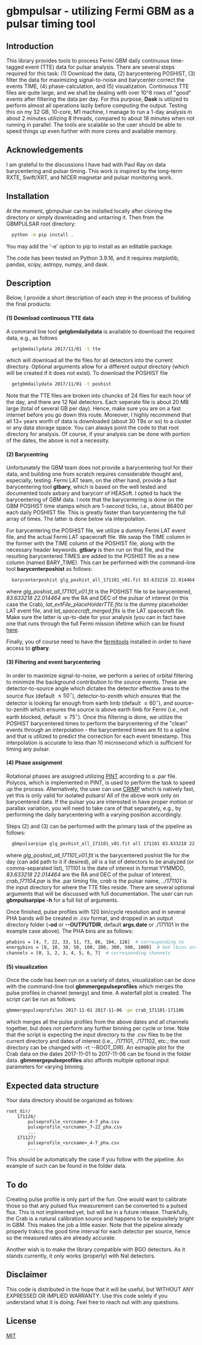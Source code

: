 # gbmpulsar - utilizing Fermi GBM as a pulsar timing tool

## Introduction

This library provides tools to process Fermi GBM daily continuous time-tagged event (TTE) data for pulsar analysis. 
There are several steps required for this task: (1) Download the data, (2) barycentering POSHIST, (3) filter the data 
for maximizing signal-to-noise and barycenter correct the events TIME, (4) phase-calculation, and (5) visualization. 
Continuous TTE files are quite large, and we shall be dealing with over 10^8 rows of "good" events after filtering the 
data per day. For this purpose, **Dask** is utilized to perform almost all operations lazily before computing the 
output. Testing this on my 32 GB, 10-core, M1 machine, I manage to run a 1-day analysis in about 2 minutes utilizing 8 
threads, compared to about 18 minutes when not running in parallel. The tools are scalable so the user should be able to
speed things up even further with more cores and available memory. 

## Acknowledgements

I am grateful to the discussions I have had with Paul Ray on data barycentering and pulsar timing. This work is 
inspired by the long-term RXTE, Swift/XRT, and NICER magnetar and pulsar monitoring work.

## Installation

At the moment, gbmpulsar can be installed locally after cloning the directory or simply downloading 
and untarring it. Then from the GBMPULSAR root directory:

```bash
  python -m pip install .
```

You may add the '-e' option to pip to install as an editable package.

The code has been tested on Python 3.9.16, and it requires matplotlib, pandas, scipy, astropy, numpy, and dask.

## Description

Below, I provide a short description of each step in the process of building the final products:

#### (1) Download continuous TTE data

A command line tool **getgbmdailydata** is available to download the required data, e.g., as follows

```bash
  getgbmdailydata 2017/11/01 -t tte
```
which will download all the tte files for all detectors into the current directory. Optional arguments allow for a 
different output directory (which will be created if it does not exist). To download the POSHIST file

```bash
  getgbmdailydata 2017/11/01 -t poshist
```

Note that the TTE files are broken into chuncks of 24 files for each hour of the day, and there are 12 NaI detectors. 
Each seperate file is about 20 MB large (total of several GB per day). Hence, make sure you are on a fast internet 
before you go down this route. Moreover, I highly recommend that all 13+ years worth of data is downloaded (about 30 TBs
or so) to a cluster or any data storage space. You can always point the code to that root directory for analysis. 
Of course, if your analysis can be done with portion of the dates, the above is not a necessity.

#### (2) Barycentring

Unfortunately the GBM team does not provide a barycentering tool for their data, and building one 
from scratch requires considerable thought and, especially, testing. Fermi LAT team, on the other hand, provide a fast 
barycentering tool **gtbary**, which is based on the well tested and documented tools axbary and barycorr of HEASoft. I 
opted to hack the barycentering of GBM data. I note that the barycentering is done on the GBM POSHIST time stamps which 
are 1-second ticks, i.e., about 86400 per each daily POSHIST file. This is greatly faster than barycentering the full 
array of times. The latter is done below via interpolation. 

For barycentering the POSHIST file, we utilize a dummy Fermi LAT event file, and the actual Fermi LAT spacecraft file. 
We swap the TIME column in the former with the TIME column of the POSHIST file, along with the necessary header 
keywords. **gtbary** is then run on that file, and the resulting barycentered TIMES are added to the POSHIST file as a 
new column (named BARY_TIME). This can be performed with the command-line tool **barycenterposhist** as follows:

```bash
  barycenterposhist glg_poshist_all_171101_v01.fit 83.633218 22.014464 lat_evtFile_placeHolderTTE.fits lat_spacecraft_merged.fits
```
where *glg_poshist_all_171101_v01.fit* is the POSHIST file to be barycentered, *83.633218 22.014464* are the RA and DEC
of the pulsar of interest (in this case the Crab), *lat_evtFile_placeHolderTTE.fits* is the dummy placeholder LAT event
file, and *lat_spacecraft_merged.fits* is the LAT spacecraft file. Make sure the latter is up-to-date for your analysis 
(you can in fact have one that runs through the full Fermi mission lifetime which can be found 
[here](https://heasarc.gsfc.nasa.gov/FTP/fermi/data/lat/mission/spacecraft/).

Finally, you of course need to have the [fermitools](https://github.com/fermi-lat/Fermitools-conda/wiki) installed in 
order to have access to **gtbary**.

#### (3) Filtering and event barycentering

In order to maximize signal-to-noise, we perform a series of orbital filtering to minimize the background contribution 
to the source events. These are detector-to-source angle which dictates the detector effective area to the source flux 
(default $\leq50^{\circ}$), detector-to-zenith which ensures that the detector is looking far enough from earth limb
(default $\leq60^{\circ}$), and source-to-zenith which ensures the source is above earth limb for Fermi (i.e., not earth 
blocked, default $\leq75^{\circ}$). Once this filtering is done, we utilize the POSHIST barycentered times to perform
the barycentering of the "clean" events through an interpolation - the barycentered times are fit to a spline and that
is utilized to predict the correction for each event timestamp. This interpolation is accurate to less than 10 
microsecond which is sufficient for timing any pulsar.

#### (4) Phase assignment

Rotational phases are assigned utilizing [PINT](https://nanograv-pint.readthedocs.io/en/latest/) according to a .par 
file. Polycos, which is implemented in PINT, is used to perform the task to speed up the process. Alternatively, the 
user can use [CRIMP](https://github.com/georgeyounes/CRIMP) which is natively fast, yet this is only valid for isolated 
pulsars! All of the above work only on barycentered data. If the pulsar you are interested in have proper motion or 
parallax variation, you will need to take care of that separately, e.g., by performing the daily barycentering with a 
varying position accordingly. 

Steps (2) and (3) can be performed with the primary task of the pipeline as follows:

```bash
  gbmpulsarpipe glg_poshist_all_171101_v01.fit all 171101 83.633218 22.014464 crab_171104.par crab ../171101
```
where *glg_poshist_all_171101_v01.fit* is the barycentered poshist file for the day (can add path to it if desired), 
*all* is a list of detectors to be analyzed (or comma-separated list), 171101 is the date of interest in format YYMMDD, 
*83.633218 22.014464* are the RA and DEC of the pulsar of interest, *crab_171104.par* is the .par timing file, *crab* 
is the pulsar name, *../171101* is the input directory for where the TTE files reside. There are several optional 
arguments that will be discussed with full documentation. The user can run **gbmpulsarpipe -h** for a full list of 
arguments.

Once finished, pulse profiles with 120 bin/cycle resolution and in several PHA bands will be created in .csv format, 
and dropped in an output directory folder (**-od** or **--OUTPUTDIR**, default **args.date** or ./171101 in the example 
case above). The PHA bins are as follows:

```bash
phabins = [4, 7, 22, 33, 51, 73, 86, 104, 128]  # corresponding to
energybins = [8, 10, 30, 50, 100, 200, 300, 500, 1000]  # keV (bins are [start, end))
channels = [0, 1, 2, 3, 4, 5, 6, 7]  # corresponding channels
```

#### (5) visualization

Once the code has been run on a variety of dates, visualization can be done with the command-line tool 
**gbmmergepulseprofiles** which merges the pulse profiles in channel (energy) and time. A waterfall plot is created. The
script can be run as follows:

```bash
gbmmergepulseprofiles 2017-11-01 2017-11-06 -pn crab_171101-171106
```
which merges all the pulse profiles from the above dates and all channels together, but does not perform any further 
binning per cycle or time. Note that the script is expecting the input directory to the .csv files to be the current 
directory and dates of interest (i.e., ./171101, ./171102, etc.; the root directory can be changed with -rt --ROOT_DIR). 
An exmaple plot for the Crab data on the dates 2017-11-01 to 2017-11-06 can be found in the folder data. 
**gbmmergepulseprofiles** also affords multiple optional input parameters for varying binning.

## Expected data structure

Your data directory should be organized as follows:

    root_dir/
        171126/
            pulseprofile_<srcname>_4-7_pha.csv
            pulseprofile_<srcname>_7-22_pha.csv
            ...
        171127/
            pulseprofile_<srcname>_4-7_pha.csv
            ...

This should be automatically the case if you follow with the pipeline. An example of such can be found in the folder 
data.

## To do

Creating pulse profile is only part of the fun. One would want to calibrate those so that any pulsed flux measurement 
can be converted to a pulsed flux. This is not implmented yet, but will be in a future release. Thankfully, the Crab 
is a natural calibration source and happens to be exquisitely bright in GBM. This makes the job a little easier. Note
that the pipeline already properly trakcs the good time interval for each detector per source, hence so the measured 
rates are already accurate. 

Another wish is to make the library compatible with BGO detectors. As it stands currently, it only works (properly) with
NaI detectors.

## Disclaimer

This code is distributed in the hope that it will be useful, but WITHOUT ANY EXPRESSED OR 
IMPLIED WARRANTY. Use this code solely if you understand what it is doing. Feel free to 
reach out with any questions.

## License

[MIT](https://choosealicense.com/licenses/mit/)
